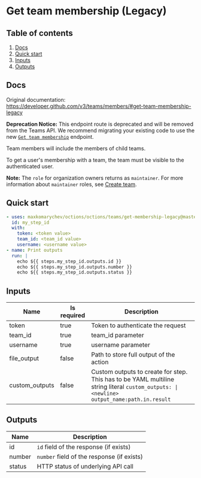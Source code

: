 # Get team membership (Legacy)

## Table of contents

1. [Docs](#docs)
1. [Quick start](#quick-start)
1. [Inputs](#inputs)
1. [Outputs](#outputs)

<a name="quick-start" ></a>
## Docs

Original documentation: https://developer.github.com/v3/teams/members/#get-team-membership-legacy

**Deprecation Notice:** This endpoint route is deprecated and will be removed from the Teams API. We recommend migrating your existing code to use the new [`Get team membership`](https://developer.github.com/v3/teams/members/#get-team-membership) endpoint.

Team members will include the members of child teams.

To get a user's membership with a team, the team must be visible to the authenticated user.

**Note:** The `role` for organization owners returns as `maintainer`. For more information about `maintainer` roles, see [Create team](https://developer.github.com/v3/teams#create-team).


<a name="quick start" ></a>
## Quick start

```yaml
- uses: maxkomarychev/octions/octions/teams/get-membership-legacy@master
  id: my_step_id
  with:
    token: <token value>
    team_id: <team_id value>
    username: <username value>
- name: Print outputs
  run: |
    echo ${{ steps.my_step_id.outputs.id }}
    echo ${{ steps.my_step_id.outputs.number }}
    echo ${{ steps.my_step_id.outputs.status }}
```


<a name="inputs" ></a>
## Inputs

| Name | Is required | Description |
|---|---|---|
|token|true|Token to authenticate the request
|team_id|true|team_id parameter
|username|true|username parameter
|file_output|false|Path to store full output of the action
|custom_outputs|false|Custom outputs to create for step. This has to be YAML multiline string literal `custom_outputs: \|<newline> output_name:path.in.result`

<a name="outputs" ></a>
## Outputs

| Name | Description |
|---|---|
|id|`id` field of the response (if exists)|
|number|`number` field of the response (if exists)|
|status|HTTP status of underlying API call|

